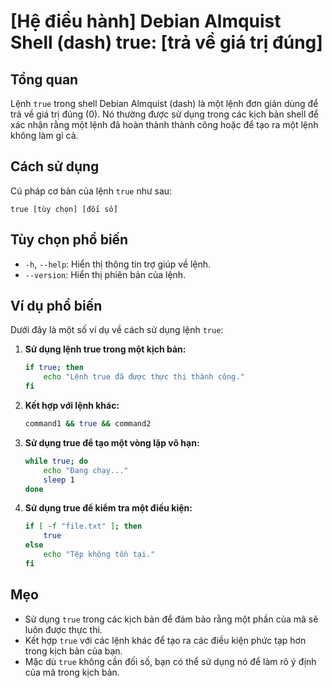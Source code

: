 # [Hệ điều hành] Debian Almquist Shell (dash) true: [trả về giá trị đúng]

## Tổng quan
Lệnh `true` trong shell Debian Almquist (dash) là một lệnh đơn giản dùng để trả về giá trị đúng (0). Nó thường được sử dụng trong các kịch bản shell để xác nhận rằng một lệnh đã hoàn thành thành công hoặc để tạo ra một lệnh không làm gì cả.

## Cách sử dụng
Cú pháp cơ bản của lệnh `true` như sau:
```
true [tùy chọn] [đối số]
```

## Tùy chọn phổ biến
- `-h`, `--help`: Hiển thị thông tin trợ giúp về lệnh.
- `--version`: Hiển thị phiên bản của lệnh.

## Ví dụ phổ biến
Dưới đây là một số ví dụ về cách sử dụng lệnh `true`:

1. **Sử dụng lệnh true trong một kịch bản:**
   ```sh
   if true; then
       echo "Lệnh true đã được thực thi thành công."
   fi
   ```

2. **Kết hợp với lệnh khác:**
   ```sh
   command1 && true && command2
   ```

3. **Sử dụng true để tạo một vòng lặp vô hạn:**
   ```sh
   while true; do
       echo "Đang chạy..."
       sleep 1
   done
   ```

4. **Sử dụng true để kiểm tra một điều kiện:**
   ```sh
   if [ -f "file.txt" ]; then
       true
   else
       echo "Tệp không tồn tại."
   fi
   ```

## Mẹo
- Sử dụng `true` trong các kịch bản để đảm bảo rằng một phần của mã sẽ luôn được thực thi.
- Kết hợp `true` với các lệnh khác để tạo ra các điều kiện phức tạp hơn trong kịch bản của bạn.
- Mặc dù `true` không cần đối số, bạn có thể sử dụng nó để làm rõ ý định của mã trong kịch bản.